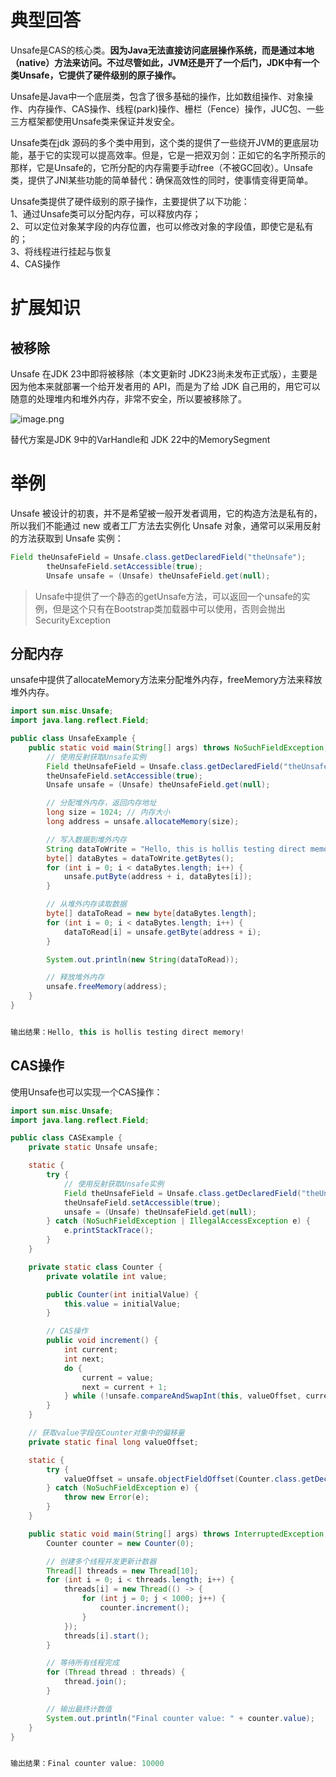 # 典型回答

Unsafe是CAS的核心类。**因为Java无法直接访问底层操作系统，而是通过本地（native）方法来访问。不过尽管如此，JVM还是开了一个后门，JDK中有一个类Unsafe，它提供了硬件级别的原子操作。**

Unsafe是Java中一个底层类，包含了很多基础的操作，比如数组操作、对象操作、内存操作、CAS操作、线程(park)操作、栅栏（Fence）操作，JUC包、一些三方框架都使用Unsafe类来保证并发安全。

Unsafe类在jdk 源码的多个类中用到，这个类的提供了一些绕开JVM的更底层功能，基于它的实现可以提高效率。但是，它是一把双刃剑：正如它的名字所预示的那样，它是Unsafe的，它所分配的内存需要手动free（不被GC回收）。Unsafe类，提供了JNI某些功能的简单替代：确保高效性的同时，使事情变得更简单。

Unsafe类提供了硬件级别的原子操作，主要提供了以下功能：<br />1、通过Unsafe类可以分配内存，可以释放内存；<br />2、可以定位对象某字段的内存位置，也可以修改对象的字段值，即使它是私有的；<br />3、将线程进行挂起与恢复<br />4、CAS操作

# 扩展知识

## 被移除

Unsafe 在JDK 23中即将被移除（本文更新时 JDK23尚未发布正式版），主要是因为他本来就部署一个给开发者用的 API，而是为了给 JDK 自己用的，用它可以随意的处理堆内和堆外内存，非常不安全，所以要被移除了。

![image.png](https://cdn.nlark.com/yuque/0/2024/png/5378072/1717818435685-6b3956b1-af03-4002-9433-5f54f99734dd.png#averageHue=%23fcfbfb&clientId=ud5631658-2355-4&from=paste&height=606&id=uae710f7f&originHeight=606&originWidth=1264&originalType=binary&ratio=1&rotation=0&showTitle=false&size=157939&status=done&style=none&taskId=u30f74361-0bea-4f17-b61b-ff97da5a57b&title=&width=1264)

替代方案是JDK 9中的VarHandle和 JDK 22中的MemorySegment

# 举例

Unsafe 被设计的初衷，并不是希望被一般开发者调用，它的构造方法是私有的，所以我们不能通过 new 或者工厂方法去实例化 Unsafe 对象，通常可以采用反射的方法获取到 Unsafe 实例：

```java
Field theUnsafeField = Unsafe.class.getDeclaredField("theUnsafe");
        theUnsafeField.setAccessible(true);
        Unsafe unsafe = (Unsafe) theUnsafeField.get(null);
```

> Unsafe中提供了一个静态的getUnsafe方法，可以返回一个unsafe的实例，但是这个只有在Bootstrap类加载器中可以使用，否则会抛出SecurityException

## 分配内存

unsafe中提供了allocateMemory方法来分配堆外内存，freeMemory方法来释放堆外内存。

```java
import sun.misc.Unsafe;
import java.lang.reflect.Field;

public class UnsafeExample {
    public static void main(String[] args) throws NoSuchFieldException, IllegalAccessException {
        // 使用反射获取Unsafe实例
        Field theUnsafeField = Unsafe.class.getDeclaredField("theUnsafe");
        theUnsafeField.setAccessible(true);
        Unsafe unsafe = (Unsafe) theUnsafeField.get(null);

        // 分配堆外内存，返回内存地址
        long size = 1024; // 内存大小
        long address = unsafe.allocateMemory(size);

        // 写入数据到堆外内存
        String dataToWrite = "Hello, this is hollis testing direct memory!";
        byte[] dataBytes = dataToWrite.getBytes();
        for (int i = 0; i < dataBytes.length; i++) {
            unsafe.putByte(address + i, dataBytes[i]);
        }

        // 从堆外内存读取数据
        byte[] dataToRead = new byte[dataBytes.length];
        for (int i = 0; i < dataBytes.length; i++) {
            dataToRead[i] = unsafe.getByte(address + i);
        }

        System.out.println(new String(dataToRead));

        // 释放堆外内存
        unsafe.freeMemory(address);
    }
}


输出结果：Hello, this is hollis testing direct memory!
```

## CAS操作

使用Unsafe也可以实现一个CAS操作：

```java
import sun.misc.Unsafe;
import java.lang.reflect.Field;

public class CASExample {
    private static Unsafe unsafe;

    static {
        try {
            // 使用反射获取Unsafe实例
            Field theUnsafeField = Unsafe.class.getDeclaredField("theUnsafe");
            theUnsafeField.setAccessible(true);
            unsafe = (Unsafe) theUnsafeField.get(null);
        } catch (NoSuchFieldException | IllegalAccessException e) {
            e.printStackTrace();
        }
    }

    private static class Counter {
        private volatile int value;

        public Counter(int initialValue) {
            this.value = initialValue;
        }

        // CAS操作
        public void increment() {
            int current;
            int next;
            do {
                current = value;
                next = current + 1;
            } while (!unsafe.compareAndSwapInt(this, valueOffset, current, next));
        }
    }

    // 获取value字段在Counter对象中的偏移量
    private static final long valueOffset;

    static {
        try {
            valueOffset = unsafe.objectFieldOffset(Counter.class.getDeclaredField("value"));
        } catch (NoSuchFieldException e) {
            throw new Error(e);
        }
    }

    public static void main(String[] args) throws InterruptedException {
        Counter counter = new Counter(0);

        // 创建多个线程并发更新计数器
        Thread[] threads = new Thread[10];
        for (int i = 0; i < threads.length; i++) {
            threads[i] = new Thread(() -> {
                for (int j = 0; j < 1000; j++) {
                    counter.increment();
                }
            });
            threads[i].start();
        }

        // 等待所有线程完成
        for (Thread thread : threads) {
            thread.join();
        }

        // 输出最终计数值
        System.out.println("Final counter value: " + counter.value);
    }
}


输出结果：Final counter value: 10000

```
